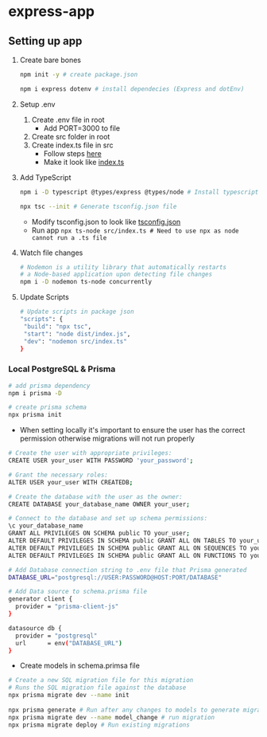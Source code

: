 # express-app

## Setting up app

1. Create bare bones
    ```bash
    npm init -y # create package.json
    
    npm i express dotenv # install dependecies (Express and dotEnv)
    ```
2. Setup .env
   1. Create .env file in root 
      - Add PORT=3000 to file
   2. Create src folder in root
   3. Create index.ts file in src
      - Follow steps [here](https://blog.logrocket.com/how-to-set-up-node-typescript-express/) 
      - Make it look like [index.ts](src/index.ts)
      
3. Add TypeScript
   ```bash
   npm i -D typescript @types/express @types/node # Install typescript and types for express and node
   
   npx tsc --init # Generate tsconfig.json file
   ```
   
   - Modify tsconfig.json to look like [tsconfig.json](tsconfig.json)
   - Run app `npx ts-node src/index.ts # Need to use npx as node cannot run a .ts file` 
      
4. Watch file changes
   ```bash
   # Nodemon is a utility library that automatically restarts 
   # a Node-based application upon detecting file changes
   npm i -D nodemon ts-node concurrently 
   ```
   
5. Update Scripts
   ```bash
   # Update scripts in package json 
   "scripts": {
    "build": "npx tsc",
    "start": "node dist/index.js",
    "dev": "nodemon src/index.ts"
   }
   ```
   
### Local PostgreSQL & Prisma

   ```bash
   # add prisma dependency
   npm i prisma -D
   
   # create prisma schema
   npx prisma init
   ```

- When setting locally it's important to ensure the user has
  the correct permission otherwise migrations will not run
  properly

```bash
# Create the user with appropriate privileges:
CREATE USER your_user WITH PASSWORD 'your_password';

# Grant the necessary roles:
ALTER USER your_user WITH CREATEDB;

# Create the database with the user as the owner:
CREATE DATABASE your_database_name OWNER your_user;

# Connect to the database and set up schema permissions:
\c your_database_name
GRANT ALL PRIVILEGES ON SCHEMA public TO your_user;
ALTER DEFAULT PRIVILEGES IN SCHEMA public GRANT ALL ON TABLES TO your_user;
ALTER DEFAULT PRIVILEGES IN SCHEMA public GRANT ALL ON SEQUENCES TO your_user;
ALTER DEFAULT PRIVILEGES IN SCHEMA public GRANT ALL ON FUNCTIONS TO your_user;

# Add Database connection string to .env file that Prisma generated
DATABASE_URL="postgresql://USER:PASSWORD@HOST:PORT/DATABASE"

# Add Data source to schema.prisma file
generator client {
  provider = "prisma-client-js"
}

datasource db {
  provider = "postgresql"
  url      = env("DATABASE_URL")
}

```
- Create models in schema.primsa file
```bash
# Create a new SQL migration file for this migration
# Runs the SQL migration file against the database
npx prisma migrate dev --name init
 
npx prisma generate # Run after any changes to models to generate migrations with changes
npx prisma migrate dev --name model_change # run migration
npx prisma migrate deploy # Run existing migrations
```